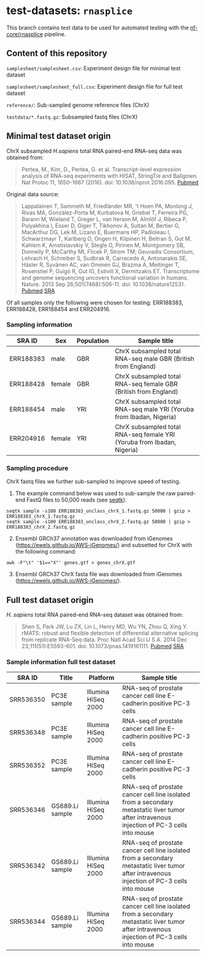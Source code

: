 # test-datasets: `rnasplice`

This branch contains test data to be used for automated testing with the [nf-core/rnasplice](https://github.com/nf-core/rnasplice) pipeline.

## Content of this repository

`samplesheet/samplesheet.csv`: Experiment design file for minimal test dataset

`samplesheet/samplesheet_full.csv`: Experiment design file for full test dataset

`reference/`: Sub-sampled genome reference files (ChrX)

`testdata/*.fastq.gz`: Subsampled fastq files (ChrX)

## Minimal test dataset origin

ChrX subsampled *H.sapiens* total RNA paired-end RNA-seq data was obtained from:

> Pertea, M., Kim, D., Pertea, G. et al. Transcript-level expression analysis of RNA-seq experiments with HISAT, StringTie and Ballgown. Nat Protoc 11, 1650–1667 (2016). doi: 10.1038/nprot.2016.095. [Pubmed](https://pubmed.ncbi.nlm.nih.gov/27560171/)

Original data source: 

> Lappalainen T, Sammeth M, Friedländer MR, 't Hoen PA, Monlong J, Rivas MA, Gonzàlez-Porta M, Kurbatova N, Griebel T, Ferreira PG, Barann M, Wieland T, Greger L, van Iterson M, Almlöf J, Ribeca P, Pulyakhina I, Esser D, Giger T, Tikhonov A, Sultan M, Bertier G, MacArthur DG, Lek M, Lizano E, Buermans HP, Padioleau I, Schwarzmayr T, Karlberg O, Ongen H, Kilpinen H, Beltran S, Gut M, Kahlem K, Amstislavskiy V, Stegle O, Pirinen M, Montgomery SB, Donnelly P, McCarthy MI, Flicek P, Strom TM; Geuvadis Consortium, Lehrach H, Schreiber S, Sudbrak R, Carracedo A, Antonarakis SE, Häsler R, Syvänen AC, van Ommen GJ, Brazma A, Meitinger T, Rosenstiel P, Guigó R, Gut IG, Estivill X, Dermitzakis ET. Transcriptome and genome sequencing uncovers functional variation in humans. Nature. 2013 Sep 26;501(7468):506-11. doi: 10.1038/nature12531. [Pubmed](https://pubmed.ncbi.nlm.nih.gov/24037378/) [SRA](https://trace.ncbi.nlm.nih.gov/Traces/index.html?view=study&acc=ERP001942)

Of all samples only the following were chosen for testing: ERR188383, ERR188428, ERR188454 and ERR204916.

### Sampling information

| SRA ID | Sex        | Population | Sample title                                                                  |
|---------------|------------|------------|-------------------------------------------------------------------------------|
| ERR188383     | male       | GBR        | ChrX subsampled total RNA-seq male GBR (British from England)                 |
| ERR188428     | female     | GBR        | ChrX subsampled total RNA-seq female GBR (British from England)               |
| ERR188454     | male       | YRI        | ChrX subsampled total RNA-seq male YRI (Yoruba from Ibadan, Nigeria)          |
| ERR204916     | female     | YRI        | ChrX subsampled total RNA-seq female YRI (Yoruba from Ibadan, Nigeria) |

### Sampling procedure

ChrX fastq files we further sub-sampled to improve speed of testing.

1. The example command below was used to sub-sample the raw paired-end FastQ files to 50,000 reads (see [seqtk](https://github.com/lh3/seqtk)):

  ```console
  seqtk sample -s100 ERR188383_unclass_chrX_1.fastq.gz 50000 | gzip > ERR188383_chrX_1.fastq.gz
  seqtk sample -s100 ERR188383_unclass_chrX_2.fastq.gz 50000 | gzip > ERR188383_chrX_2.fastq.gz
  ```
 2. Ensembl GRCh37 annotation was downloaded from iGenomes (https://ewels.github.io/AWS-iGenomes/) and subsetted for ChrX with the following command:
 
  ```console
  awk -F"\t" '$1=="X"' genes.gtf > genes_chrX.gtf
  ```
 3. Ensembl GRCh37 ChrX fasta file was downloaded from iGenomes (https://ewels.github.io/AWS-iGenomes/).

## Full test dataset origin

*H. sapiens* total RNA paired-end RNA-seq dataset was obtained from:

> Shen S, Park JW, Lu ZX, Lin L, Henry MD, Wu YN, Zhou Q, Xing Y. rMATS: robust and flexible detection of differential alternative splicing from replicate RNA-Seq data. Proc Natl Acad Sci U S A. 2014 Dec 23;111(51):E5593-601. doi: 10.1073/pnas.1419161111. [Pubmed](https://pubmed.ncbi.nlm.nih.gov/25480548/) [SRA](https://trace.ncbi.nlm.nih.gov/Traces/study/?acc=SRP014759)

### Sample information full test dataset

| SRA ID    | Title           | Platform            | Sample title                                                        |
|-----------|-----------------|---------------------|---------------------------------------------------------------------|
| SRR536350 | PC3E sample     | Illumina HiSeq 2000 | RNA-seq of prostate cancer cell line E-cadherin positive PC-3 cells |
| SRR536348 | PC3E sample     | Illumina HiSeq 2000 | RNA-seq of prostate cancer cell line E-cadherin positive PC-3 cells |
| SRR536352 | PC3E sample     | Illumina HiSeq 2000 | RNA-seq of prostate cancer cell line E-cadherin positive PC-3 cells |
| SRR536346 | GS689.Li sample | Illumina HiSeq 2000 | RNA-seq of prostate cancer cell line isolated from a secondary metastatic liver tumor after intravenous injection of PC-3 cells into mouse |
| SRR536342 | GS689.Li sample | Illumina HiSeq 2000 | RNA-seq of prostate cancer cell line isolated from a secondary metastatic liver tumor after intravenous injection of PC-3 cells into mouse |
| SRR536344 | GS689.Li sample | Illumina HiSeq 2000 | RNA-seq of prostate cancer cell line isolated from a secondary metastatic liver tumor after intravenous injection of PC-3 cells into mouse |
